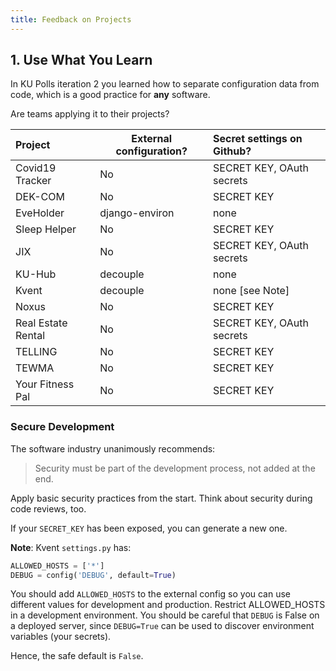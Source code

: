 ```yaml
---
title: Feedback on Projects
---
```


## 1. Use What You Learn

In KU Polls iteration 2 you learned how to separate configuration data
from code, which is a good practice for **any** software.

Are teams applying it to their projects?

| Project            | External configuration? | Secret settings on Github?  |
|:-------------------|------------------|:----------------------------|
| Covid19 Tracker    | No               | SECRET KEY, OAuth secrets   |
| DEK-COM            | No               | SECRET KEY                  |
| EveHolder          | django-environ   | none                        |
| Sleep Helper       | No               | SECRET KEY                  |
| JIX                | No               | SECRET KEY, OAuth secrets   |
| KU-Hub             | decouple         | none                        |
| Kvent              | decouple         | none [see Note]             |
| Noxus              | No               | SECRET KEY                  |
| Real Estate Rental | No               | SECRET KEY, OAuth secrets   |
| TELLING            | No               | SECRET KEY                  |
| TEWMA              | No               | SECRET KEY                  |
| Your Fitness Pal   | No               | SECRET KEY                  |


### Secure Development

The software industry unanimously recommends:

> Security must be part of the development process, not added at the end.

Apply basic security practices from the start. 
Think about security during code reviews, too.

If your `SECRET_KEY` has been exposed, you can generate a new one.

**Note**: Kvent `settings.py` has: 

```python
ALLOWED_HOSTS = ['*']
DEBUG = config('DEBUG', default=True)
```

You should add `ALLOWED_HOSTS` to the external config so you can use
different values for development and production. Restrict ALLOWED\_HOSTS 
in a development environment. You should be careful that `DEBUG`
is False on a deployed server, since `DEBUG=True` can be used to discover 
environment variables (your secrets). 

Hence, the safe default is `False`.
